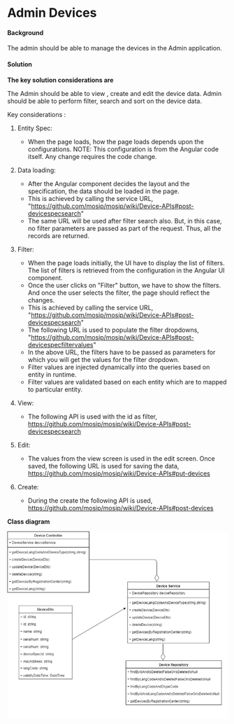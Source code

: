 # Admin Devices 

#### Background

The admin should be able to manage the devices in the Admin application. 

#### Solution

**The key solution considerations are**

The Admin should be able to view , create and edit the device data. Admin should be able to perform filter, search 
and sort on the device data.

Key considerations : 

1. Entity Spec: 
	- When the page loads, how the page loads depends upon the configurations. NOTE: This configuration is from the Angular code itself. Any change requires the code change.

2. Data loading:
	- After the Angular component decides the layout and the specification, the data should be loaded in the page. 
	- This is achieved by calling the service URL, 
	"https://github.com/mosip/mosip/wiki/Device-APIs#post-devicespecsearch"
	- The same URL will be used after filter search also. But, in this case, no filter parameters are passed as part of the request. Thus, all the records are returned. 

3. Filter:
	- When the page loads initially, the UI have to display the list of filters. The list of filters is retrieved from the configuration in the Angular UI component. 
	- Once the user clicks on "Filter" button, we have to show the filters. And once the user selects the filter, the page should reflect the changes.
	- This is achieved by calling the service URL, 
	"https://github.com/mosip/mosip/wiki/Device-APIs#post-devicespecsearch"
	- The following URL is used to populate the filter dropdowns, 
	"https://github.com/mosip/mosip/wiki/Device-APIs#post-devicespecfiltervalues"
	- In the above URL, the filters have to be passed as parameters for which you will get the values for the filter dropdown.
	- Filter values are injected dynamically into the queries based on entity in runtime.
	- Filter values are validated based on each entity which are to mapped to particular entity.
	
4. View:
	- The following API is used with the id as filter,
	https://github.com/mosip/mosip/wiki/Device-APIs#post-devicespecsearch
	
5. Edit:
	- The values from the view screen is used in the edit screen. Once saved, the following URL is used for saving the data, 
	https://github.com/mosip/mosip/wiki/Device-APIs#put-devices
	
6. Create:
	- During the create the following API is used, 
	https://github.com/mosip/mosip/wiki/Device-APIs#post-devices

**Class diagram**

![Class Diagram](_images/admin-devices.jpg)